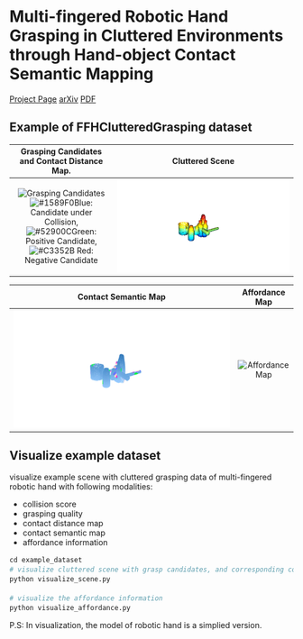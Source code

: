 # Multi-fingered Robotic Hand Grasping in Cluttered Environments through Hand-object Contact Semantic Mapping

[Project Page](https://sites.google.com/view/ffh-cluttered-grasping) [arXiv](https://arxiv.org/abs/2404.08844v2) [PDF](hhttps://arxiv.org/pdf/2404.08844v2)



## Example of FFHClutteredGrasping dataset
Grasping Candidates and Contact Distance Map.               |  Cluttered Scene
:-------------------------:|:-------------------------:
![Grasping Candidates](./images/example_dataset/scene_grasp_quality_object_file_eight_scene7_multiple_objects_distance.gif)![#1589F0](https://placehold.co/15x15/1589F0/1589F0.png)Blue: Candidate under Collision, <br />![#52900C](https://placehold.co/15x15/52900C/52900C.png)Green: Positive Candidate, <br />![#C3352B](https://placehold.co/15x15/C3352B/C3352B.png) Red: Negative Candidate  |  ![Grasping Candidates](./images/example_dataset/scene_grasp_quality_object_file_eight_scene7_multiple_objects_pcd.gif)

Contact Semantic Map             |  Affordance Map
:-------------------------:|:-------------------------:
![Contact Semantic Map](./images/example_dataset/scene_grasp_quality_object_file_eight_scene7_multiple_objects_finger_no_hand.gif)  |  ![Affordance Map](./images/example_dataset/scene_grasp_quality_object_file_eight_scene7_multiple_objects_affordance.gif)
<!-- 
![Grasping Candidates](./images/example_dataset/scene_grasp_quality_object_file_eight_scene7_multiple_objects_distance.gif)
![Grasping Candidates](./images/example_dataset/scene_grasp_quality_object_file_eight_scene7_multiple_objects_pcd.gif) -->


## Visualize example dataset

visualize example scene with cluttered grasping data of multi-fingered robotic hand with following modalities:
- collision score
- grasping quality
- contact distance map
- contact semantic map
- affordance information

```python
cd example_dataset
# visualize cluttered scene with grasp candidates, and corresponding collision score, grasp qualities, contact distance and semantic information
python visualize_scene.py

# visualize the affordance information
python visualize_affordance.py

```
P.S: In visualization, the model of robotic hand is a simplied version.
